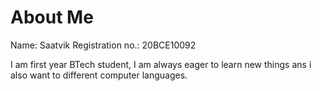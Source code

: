 # About Me
Name: Saatvik
Registration no.: 20BCE10092

I am first year BTech student, I am always eager to learn new things
ans i also want to different  computer languages.
